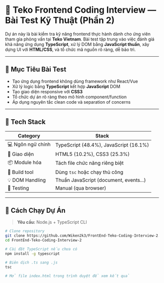 # 🧪 Teko Frontend Coding Interview — Bài Test Kỹ Thuật (Phần 2)

Dự án này là bài kiểm tra kỹ năng frontend thực hành dành cho ứng viên tham gia phỏng vấn tại **Teko Vietnam**. Bài test tập trung vào việc đánh giá khả năng ứng dụng **TypeScript**, xử lý DOM bằng **JavaScript thuần**, xây dựng UI với **HTML/CSS**, và tổ chức mã nguồn rõ ràng, dễ bảo trì.

---

## 📌 Mục Tiêu Bài Test

- Tạo ứng dụng frontend không dùng framework như React/Vue
- Xử lý logic bằng **TypeScript** kết hợp **JavaScript** DOM
- Tạo giao diện responsive với **CSS3**
- Tổ chức dự án rõ ràng theo mô hình component/function
- Áp dụng nguyên tắc clean code và separation of concerns

---

## 🧰 Tech Stack

| Category         | Stack                                |
|------------------|--------------------------------------|
| 💻 Ngôn ngữ chính | TypeScript (48.4%), JavaScript (16.1%) |
| 🎨 Giao diện      | HTML5 (10.2%), CSS3 (25.3%)          |
| 📦 Module hóa     | Tách file chức năng riêng biệt       |
| 🔧 Build tool     | Dùng `tsc` hoặc chạy thủ công         |
| 💡 DOM Handling   | Thuần JavaScript (document, events...) |
| 🧪 Testing         | Manual (qua browser)                 |

---
## 🚀 Cách Chạy Dự Án

> **Yêu cầu:** Node.js + TypeScript CLI

```bash
# Clone repository
git clone https://github.com/Wiken2k3/FrontEnd-Teko-Coding-Interview-2.git
cd FrontEnd-Teko-Coding-Interview-2

# Cài đặt TypeScript nếu chưa có
npm install -g typescript

# Biên dịch .ts sang .js
tsc

# Mở file index.html trong trình duyệt để xem kết quả
